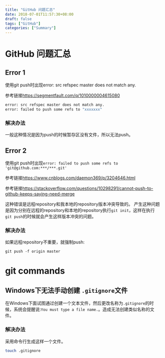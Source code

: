 ```yaml
---
title: "GitHub 问题汇总"
date: 2018-07-01T11:57:30+08:00
draft: false
tags: ["GitHub"]
categories: ["Summary"]
---
```


# GitHub 问题汇总

## Error 1

使用git push时出现error: src refspec master does not match any.

参考链接<https://segmentfault.com/q/1010000004615080>

```sh
error: src refspec master does not match any.
error: failed to push some refs to "xxxxxxx"
```

### 解决办法

一般这种情况是因为push的时候暂存区没有文件，所以无法push。

## Error 2

使用git push时出现`error: failed to push some refs to 'git@github.com:***/***.git'`

参考链接<https://www.cnblogs.com/daemon369/p/3204646.html>

参考链接<https://stackoverflow.com/questions/10298291/cannot-push-to-github-keeps-saying-need-merge>

这种错误是远程repository和我本地的repository版本冲突导致的。
产生这种问题是因为分别在远程的repository和本地的repository执行`git init`，这样在执行`git push`的时候就会产生这样版本冲突的问题。

### 解决办法

如果远程repository不重要，就强制push:

```git
git push -f origin master
```

# git commands

## Windows下无法手动创建 `.gitignore`文件

在Windows下面试图通过创建一个文本文件，然后更改名称为`.gitignore`的时候，系统会提醒说:`You must type a file name.`。造成无法创建类似名称的文件。

### 解决办法

采用命令行生成这样一个文件。

```sh
touch .gitignore
```
